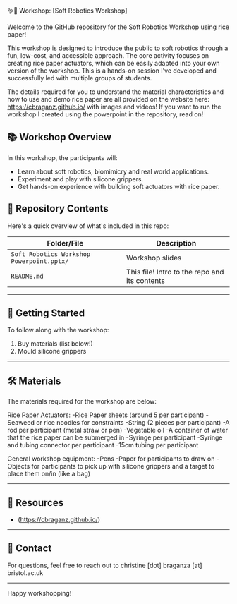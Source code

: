  🪱🤖 Workshop: [Soft Robotics Workshop]

Welcome to the GitHub repository for the Soft Robotics Workshop using rice paper!

This workshop is designed to introduce the public to soft robotics through a fun, low-cost, and accessible approach. The core activity focuses on creating rice paper actuators, which can be easily adapted into your own version of the workshop. This is a hands-on session I’ve developed and successfully led with multiple groups of students.

The details required for you to understand the material characteristics and how to use and demo rice paper are all provided on the website here: https://cbraganz.github.io/ with images and videos! If you want to run the workshop I created using the powerpoint in the repository, read on!

## 📚 Workshop Overview

In this workshop, the participants will:
- Learn about soft robotics, biomimicry and real world applications.
- Experiment and play with silicone grippers.
- Get hands-on experience with building soft actuators with rice paper.


## 📂 Repository Contents

Here's a quick overview of what's included in this repo:

| Folder/File | Description |
|-------------|-------------|
| `Soft Robotics Workshop Powerpoint.pptx/`     | Workshop slides |
| `README.md` | This file! Intro to the repo and its contents |

---

## 🚀 Getting Started

To follow along with the workshop:
1. Buy materials (list below!)
2. Mould silicone grippers 


---

## 🛠 Materials
The materials required for the workshop are below:

Rice Paper Actuators:
-Rice Paper sheets (around 5 per participant)
-Seaweed or rice noodles for constraints
-String (2 pieces per participant)
-A rod per participant (metal straw or pen)
-Vegetable oil 
-A container of water that the rice paper can be submerged in
-Syringe per participant
-Syringe and tubing connector per participant
-15cm tubing per participant

General workshop equipment:
-Pens
-Paper for participants to draw on
-Objects for participants to pick up with silicone grippers and a target to place them on/in (like a bag)

---

## 📎 Resources

- (https://cbraganz.github.io/)

---

## 📧 Contact

For questions, feel free to reach out to christine [dot] braganza [at] bristol.ac.uk

---

Happy workshopping! 